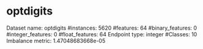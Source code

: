 # optdigits
Dataset name: optdigits
#instances: 5620
#features: 64
  #binary_features: 0
  #integer_features: 0
  #float_features: 64
Endpoint type: integer
#Classes: 10
Imbalance metric: 1.47048683668e-05
